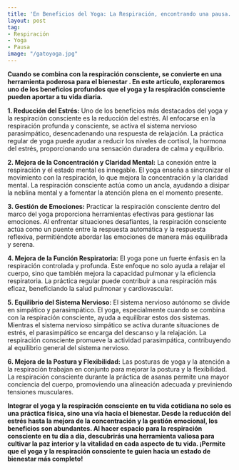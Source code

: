 ```yaml
---
title: 'En Beneficios del Yoga: La Respiración, encontrando una pausa.'
layout: post
tag:
- Respiración
- Yoga
- Pausa
image: "/gatoyoga.jpg"
---
```


**Cuando se combina con la respiración consciente, se convierte en una herramienta poderosa para el bienestar . En este artículo, exploraremos uno de los beneficios profundos que el yoga y la respiración consciente pueden aportar a tu vida diaria.**

**1. Reducción del Estrés:** Uno de los beneficios más destacados del yoga y la respiración consciente es la reducción del estrés. Al enfocarse en la respiración profunda y consciente, se activa el sistema nervioso parasimpático, desencadenando una respuesta de relajación. La práctica regular de yoga puede ayudar a reducir los niveles de cortisol, la hormona del estrés, proporcionando una sensación duradera de calma y equilibrio.

**2. Mejora de la Concentración y Claridad Mental:** La conexión entre la respiración y el estado mental es innegable. El yoga enseña a sincronizar el movimiento con la respiración, lo que mejora la concentración y la claridad mental. La respiración consciente actúa como un ancla, ayudando a disipar la neblina mental y a fomentar la atención plena en el momento presente.

**3. Gestión de Emociones:** Practicar la respiración consciente dentro del marco del yoga proporciona herramientas efectivas para gestionar las emociones. Al enfrentar situaciones desafiantes, la respiración consciente actúa como un puente entre la respuesta automática y la respuesta reflexiva, permitiéndote abordar las emociones de manera más equilibrada y serena.

**4. Mejora de la Función Respiratoria:** El yoga pone un fuerte énfasis en la respiración controlada y profunda. Este enfoque no solo ayuda a relajar el cuerpo, sino que también mejora la capacidad pulmonar y la eficiencia respiratoria. La práctica regular puede contribuir a una respiración más eficaz, beneficiando la salud pulmonar y cardiovascular.

**5. Equilibrio del Sistema Nervioso:** El sistema nervioso autónomo se divide en simpático y parasimpático. El yoga, especialmente cuando se combina con la respiración consciente, ayuda a equilibrar estos dos sistemas. Mientras el sistema nervioso simpático se activa durante situaciones de estrés, el parasimpático se encarga del descanso y la relajación. La respiración consciente promueve la actividad parasimpática, contribuyendo al equilibrio general del sistema nervioso.

**6. Mejora de la Postura y Flexibilidad:** Las posturas de yoga y la atención a la respiración trabajan en conjunto para mejorar la postura y la flexibilidad. La respiración consciente durante la práctica de asanas permite una mayor conciencia del cuerpo, promoviendo una alineación adecuada y previniendo tensiones musculares.

**Integrar el yoga y la respiración consciente en tu vida cotidiana no solo es una práctica física, sino una vía hacia el bienestar. Desde la reducción del estrés hasta la mejora de la concentración y la gestión emocional, los beneficios son abundantes. Al hacer espacio para la respiración consciente en tu día a día, descubrirás una herramienta valiosa para cultivar la paz interior y la vitalidad en cada aspecto de tu vida. ¡Permite que el yoga y la respiración consciente te guíen hacia un estado de bienestar más completo!**

